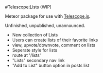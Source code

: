 #Telescope:Lists (WIP)

Meteor package for use with [Telescope.js](https://github.com/TelescopeJS/Telescope).

Unfinished, unpublished, unannounced.

- New collection of Lists
- Users can create lists of their favorite links
- view, upvote/downvote, comment on lists
- Seperate style for lists
- route at '/lists'
- "Lists" secondary nav link
- "Add to List" button option in posts list

